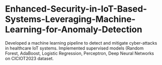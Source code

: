 # Enhanced-Security-in-IoT-Based-Systems-Leveraging-Machine-Learning-for-Anomaly-Detection
Developed a machine learning pipeline to detect and mitigate cyber-attacks in healthcare IoT systems. Implemented supervised models (Random Forest, AdaBoost, Logistic Regression, Perceptron, Deep Neural Networks on CICIOT2023 dataset.
